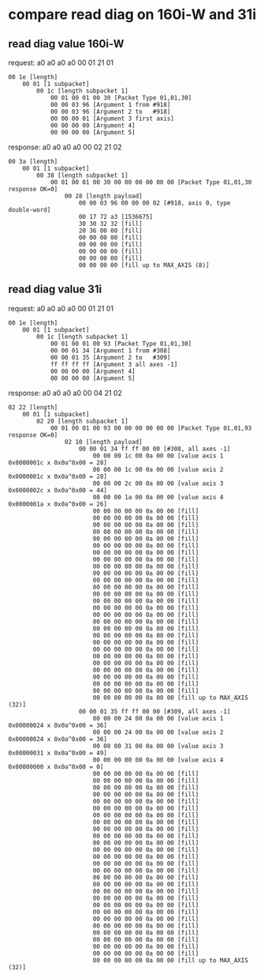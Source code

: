 # compare read diag on 160i-W and 31i

## read diag value 160i-W
request:
a0 a0 a0 a0 00 01 21 01

	00 1e [length]
		00 01 [1 subpacket]
			00 1c [length subpacket 1]
				00 01 00 01 00 30 [Packet Type 01,01,30]
				00 00 03 96 [Argument 1 from #918]
				00 00 03 96 [Argument 2 to   #918]
				00 00 00 01 [Argument 3 first axis]
				00 00 00 00 [Argument 4]
				00 00 00 00 [Argument 5]

response:
a0 a0 a0 a0 00 02 21 02

	00 3a [length]
		00 01 [1 subpacket]
			00 38 [length subpacket 1]
				00 01 00 01 00 30 00 00 00 00 00 00 [Packet Type 01,01,30 response OK=0]
					00 28 [length payload]
						00 00 03 96 00 00 00 02 [#918, axis 0, type double-word]
						00 17 72 a3 [1536675]
						30 30 32 32 [fill]
						20 36 00 00 [fill]
						00 00 00 00 [fill]
						00 00 00 00 [fill]
						00 00 00 00 [fill]
						00 00 00 00 [fill]
						00 00 00 00 [fill up to MAX_AXIS (8)]

## read diag value 31i
request:
a0 a0 a0 a0 00 01 21 01

	00 1e [length]
		00 01 [1 subpacket]
			00 1c [length subpacket 1]
				00 01 00 01 00 93 [Packet Type 01,01,30]
				00 00 01 34 [Argument 1 from #308]
				00 00 01 35 [Argument 2 to   #309]
				ff ff ff ff [Argument 3 all axes -1]
				00 00 00 00 [Argument 4]
				00 00 00 00 [Argument 5]
response:
a0 a0 a0 a0 00 04 21 02

	02 22 [length]
		00 01 [1 subpacket]
			02 20 [length subpacket 1]
				00 01 00 01 00 93 00 00 00 00 00 00 [Packet Type 01,01,93 response OK=0]
					02 10 [length payload]
						00 00 01 34 ff ff 00 00 [#308, all axes -1]
							00 00 00 1c 00 0a 00 00 [value axis 1 0x0000001c x 0x0a^0x00 = 28]
							00 00 00 1c 00 0a 00 00 [value axis 2 0x0000001c x 0x0a^0x00 = 28]
							00 00 00 2c 00 0a 00 00 [value axis 3 0x0000002c x 0x0a^0x00 = 44]
							00 00 00 1a 00 0a 00 00 [value axis 4 0x0000001a x 0x0a^0x00 = 26]
							00 00 00 00 00 0a 00 00 [fill]
							00 00 00 00 00 0a 00 00 [fill]
							00 00 00 00 00 0a 00 00 [fill]
							00 00 00 00 00 0a 00 00 [fill]
							00 00 00 00 00 0a 00 00 [fill]
							00 00 00 00 00 0a 00 00 [fill]
							00 00 00 00 00 0a 00 00 [fill]
							00 00 00 00 00 0a 00 00 [fill]
							00 00 00 00 00 0a 00 00 [fill]
							00 00 00 00 00 0a 00 00 [fill]
							00 00 00 00 00 0a 00 00 [fill]
							00 00 00 00 00 0a 00 00 [fill]
							00 00 00 00 00 0a 00 00 [fill]
							00 00 00 00 00 0a 00 00 [fill]
							00 00 00 00 00 0a 00 00 [fill]
							00 00 00 00 00 0a 00 00 [fill]
							00 00 00 00 00 0a 00 00 [fill]
							00 00 00 00 00 0a 00 00 [fill]
							00 00 00 00 00 0a 00 00 [fill]
							00 00 00 00 00 0a 00 00 [fill]
							00 00 00 00 00 0a 00 00 [fill]
							00 00 00 00 00 0a 00 00 [fill]
							00 00 00 00 00 0a 00 00 [fill]
							00 00 00 00 00 0a 00 00 [fill]
							00 00 00 00 00 0a 00 00 [fill]
							00 00 00 00 00 0a 00 00 [fill]
							00 00 00 00 00 0a 00 00 [fill]
							00 00 00 00 00 0a 00 00 [fill up to MAX_AXIS (32)]
						00 00 01 35 ff ff 00 00 [#309, all axes -1]
							00 00 00 24 00 0a 00 00 [value axis 1 0x00000024 x 0x0a^0x00 = 36]
							00 00 00 24 00 0a 00 00 [value axis 2 0x00000024 x 0x0a^0x00 = 36]
							00 00 00 31 00 0a 00 00 [value axis 3 0x00000031 x 0x0a^0x00 = 49]
							00 00 00 00 00 0a 00 00 [value axis 4 0x00000000 x 0x0a^0x00 = 0]
							00 00 00 00 00 0a 00 00 [fill]
							00 00 00 00 00 0a 00 00 [fill]
							00 00 00 00 00 0a 00 00 [fill]
							00 00 00 00 00 0a 00 00 [fill]
							00 00 00 00 00 0a 00 00 [fill]
							00 00 00 00 00 0a 00 00 [fill]
							00 00 00 00 00 0a 00 00 [fill]
							00 00 00 00 00 0a 00 00 [fill]
							00 00 00 00 00 0a 00 00 [fill]
							00 00 00 00 00 0a 00 00 [fill]
							00 00 00 00 00 0a 00 00 [fill]
							00 00 00 00 00 0a 00 00 [fill]
							00 00 00 00 00 0a 00 00 [fill]
							00 00 00 00 00 0a 00 00 [fill]
							00 00 00 00 00 0a 00 00 [fill]
							00 00 00 00 00 0a 00 00 [fill]
							00 00 00 00 00 0a 00 00 [fill]
							00 00 00 00 00 0a 00 00 [fill]
							00 00 00 00 00 0a 00 00 [fill]
							00 00 00 00 00 0a 00 00 [fill]
							00 00 00 00 00 0a 00 00 [fill]
							00 00 00 00 00 0a 00 00 [fill]
							00 00 00 00 00 0a 00 00 [fill]
							00 00 00 00 00 0a 00 00 [fill]
							00 00 00 00 00 0a 00 00 [fill]
							00 00 00 00 00 0a 00 00 [fill]
							00 00 00 00 00 0a 00 00 [fill]
							00 00 00 00 00 0a 00 00 [fill up to MAX_AXIS (32)]

